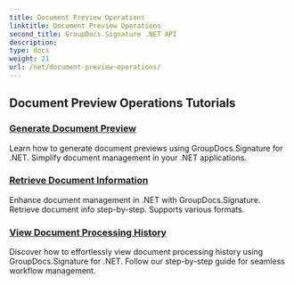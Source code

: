 ```yaml
---
title: Document Preview Operations
linktitle: Document Preview Operations
second_title: GroupDocs.Signature .NET API
description: 
type: docs
weight: 21
url: /net/document-preview-operations/
---
```


## Document Preview Operations Tutorials
### [Generate Document Preview](./generate-document-preview/)
Learn how to generate document previews using GroupDocs.Signature for .NET. Simplify document management in your .NET applications.
### [Retrieve Document Information](./retrieve-document-information/)
Enhance document management in .NET with GroupDocs.Signature. Retrieve document info step-by-step. Supports various formats.
### [View Document Processing History](./view-document-processing-history/)
Discover how to effortlessly view document processing history using GroupDocs.Signature for .NET. Follow our step-by-step guide for seamless workflow management.
